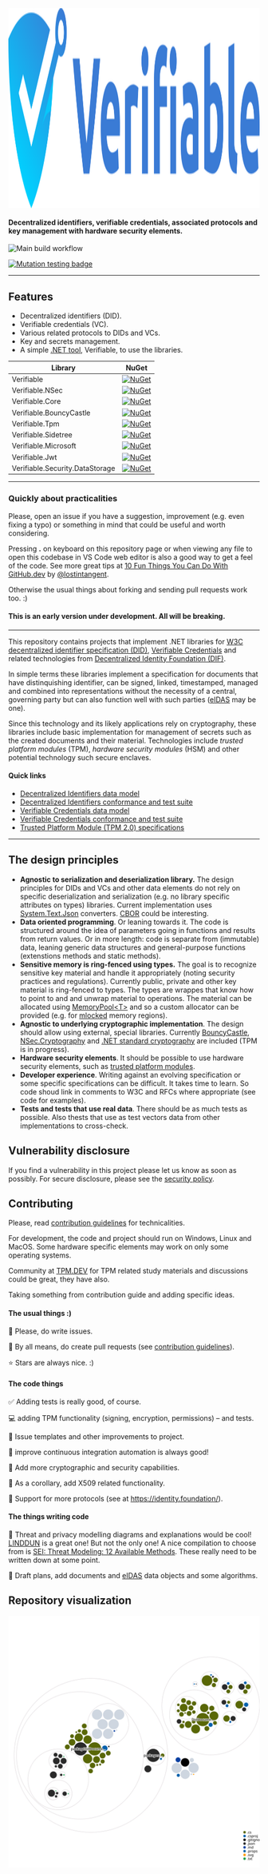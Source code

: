 <img style="display: block; margin-inline-start: auto; margin-inline-end: auto;" src="resources/verifiable-github-logo.svg" width="800" height="400" alt="Verifiable project logo: A shield in blue hues with a rounded top that narrows downwards in a 'V' like shape. In the center there is the tip of white 'V' that elongates across the left corner of the shield to white background. Undernath the lower side of 'V' there is a stylistic key handle also elongating over the edge of the shield.">

#### Decentralized identifiers, verifiable credentials, associated protocols and key management with hardware security elements.

![Main build workflow](https://github.com/lumoin/Verifiable/actions/workflows/main.yml/badge.svg)

[![Mutation testing badge](https://img.shields.io/endpoint?style=for-the-badge&url=https%3A%2F%2Fbadge-api.stryker-mutator.io%2Fgithub.com%2Flumoin%2FVerifiable%2Fmain)](https://dashboard.stryker-mutator.io/reports/github.com/lumoin/Verifiable/main)

<hr>

## Features

- Decentralized identifiers (DID).
- Verifiable credentials (VC).
- Various related protocols to DIDs and VCs.
- Key and secrets management.
- A simple [.NET tool](https://docs.microsoft.com/en-us/dotnet/core/tools/dotnet-tool-install), Verifiable, to use the libraries. 

| Library         | NuGet   |
|---------------- | :------:|
| Verifiable      | [![NuGet](https://img.shields.io/nuget/v/Verifiable.svg?style=flat)](https://www.nuget.org/packages/Verifiable/)
| Verifiable.NSec | [![NuGet](https://img.shields.io/nuget/v/Verifiable.NSec.svg?style=flat)](https://www.nuget.org/packages/Verifiable.NSec/) |
| Verifiable.Core | [![NuGet](https://img.shields.io/nuget/v/Verifiable.Core.svg?style=flat)](https://www.nuget.org/packages/Verifiable.Core/) |
| Verifiable.BouncyCastle | [![NuGet](https://img.shields.io/nuget/v/Verifiable.BouncyCastle.svg?style=flat)](https://www.nuget.org/packages/Verifiable.BouncyCastle/) |
| Verifiable.Tpm | [![NuGet](https://img.shields.io/nuget/v/Verifiable.Tpm.svg?style=flat)](https://www.nuget.org/packages/Verifiable.Tpm/) |
| Verifiable.Sidetree | [![NuGet](https://img.shields.io/nuget/v/Verifiable.Sidetree.svg?style=flat)](https://www.nuget.org/packages/Verifiable.Sidetree/) |
| Verifiable.Microsoft | [![NuGet](https://img.shields.io/nuget/v/Verifiable.Microsoft.svg?style=flat)](https://www.nuget.org/packages/Verifiable.Microsoft/) |
| Verifiable.Jwt | [![NuGet](https://img.shields.io/nuget/v/Verifiable.Jwt.svg?style=flat)](https://www.nuget.org/packages/Verifiable.Jwt/) |
| Verifiable.Security.DataStorage | [![NuGet](https://img.shields.io/nuget/v/Verifiable.DataStorage.svg?style=flat)](https://www.nuget.org/packages/Verifiable.DataStorage/) |



<hr>

### Quickly about practicalities

Please, open an issue if you have a suggestion, improvement (e.g. even fixing a typo) or something in mind that could be useful and worth considering.

Pressing **.** on keyboard on this repository page or when viewing any file to open this codebase in VS Code web editor is also a good way to get a feel of the code. See more great tips at [10 Fun Things You Can Do With GitHub.dev](https://dev.to/lostintangent/10-awesome-things-you-can-do-with-github-dev-5fm7) by [@lostintangent](https://github.com/lostintangent).

Otherwise the usual things about forking and sending pull requests work too. :)

#### This is an early version under development. All will be breaking.


<hr>

This repository contains projects that implement .NET libraries for [W3C decentralized identifier specification (DID)](https://www.w3.org/TR/did-core/), [Verifiable Credentials](https://www.w3.org/TR/vc-data-model/) and related technologies from [Decentralized Identity Foundation (DIF)](https://identity.foundation/).

In simple terms these libraries implement a specification for documents that have distinquishing identifier, can be signed, linked, timestamped, managed and combined into representations without the necessity of a central, governing party but can also function well with such parties ([eIDAS](https://en.wikipedia.org/wiki/EIDAS) may be one).

Since this technology and its likely applications rely on cryptography, these libraries include basic implementation for management of secrets such as the created documents and their material. Technologies include _trusted platform modules_ (TPM), _hardware security modules_ (HSM) and other potential technology such secure enclaves.



#### Quick links

- [Decentralized Identifiers data model](https://www.w3.org/TR/did-core/)
- [Decentralized Identifiers conformance and test suite](https://w3c.github.io/did-test-suite/)
- [Verifiable Credentials data model](https://w3c.github.io/vc-data-model/)
- [Verifiable Credentials conformance and test suite](https://w3c.github.io/vc-test-suite/implementations/)
- [Trusted Platform Module (TPM 2.0) specifications](https://trustedcomputinggroup.org/resource/tpm-library-specification/)

<hr>

## The design principles

- **Agnostic to serialization and deserialization library.** The design principles for DIDs and VCs and other data elements do not rely on specific deserialization and serialization (e.g. no library specific attributes on types) libraries. Current implementation uses [System.Text.Json](https://www.nuget.org/packages/System.Text.Json/) converters. [CBOR](https://github.com/dotnet/runtime/issues/32121) could be interesting.
- **Data oriented programming**. Or leaning towards it. The code is structured around the idea of parameters going in functions and results from return values. Or in more length: code is separate from (immutable) data, leaning generic data structures and general-purpose functions (extenstions methods and static methods).
- **Sensitive memory is ring-fenced using types.** The goal is to recognize sensitive key material and handle it appropriately (noting security practices and regulations). Currently public, private and other key material is ring-fenced to types. The types are wrappes that know how to point to and and unwrap material to operations. The material can be allocated using [MemoryPool&lt;T&gt;](https://docs.microsoft.com/en-us/dotnet/api/system.buffers.memorypool-1) and so a custom allocator can be provided (e.g. for [mlocked](https://man7.org/linux/man-pages/man2/mlock.2.html) memory regions).
- **Agnostic to underlying cryptographic implementation**. The design should allow using external, special libraries. Currently [BouncyCastle](https://www.nuget.org/packages/Portable.BouncyCastle/), [NSec.Cryptography](https://www.nuget.org/packages/NSec.Cryptography) and [.NET standard cryptography](https://docs.microsoft.com/en-us/dotnet/standard/security/cryptography-model) are included (TPM is in progress).
- **Hardware security elements**. It should be possible to use hardware security elements, such as [trusted platform modules](https://en.wikipedia.org/wiki/Trusted_Platform_Module).
- **Developer experience**. Writing against an evolving specification or some specific specifications can be difficult. It takes time to learn. So code shoud link in comments to W3C and RFCs where appropriate (see code for examples).
- **Tests and tests that use real data**. There should be as much tests as possible. Also thests that use as test vectors data from other implementations to cross-check.

## Vulnerability disclosure

If you find a vulnerability in this project please let us know as soon as possibly. For secure disclosure, please see the [security policy](.github/SECURITY.md).

## Contributing

Please, read [contribution guidelines](.github/contributing.md) for technicalities.

For development, the code and project should run on Windows, Linux and MacOS. Some hardware specific elements may work on only some operating systems.

Community at [TPM.DEV](https://developers.tpm.dev/) for TPM related study materials and discussions could be great, they have also.

Taking something from contribution guide and adding specific ideas.

#### The usual things :)

:eyes: Please, do write issues.

:raised_hands: By all means, do create pull requests (see [contribution guidelines](.github/contributing.md)).

:star: Stars are always nice. :)

#### The code things

:white_check_mark: Adding tests is really good, of course.

:computer: adding TPM functionality (signing, encryption, permissions) &ndash; and tests.

:thought_balloon: Issue templates and other improvements to project.

:rocket: improve continuous integration automation is always good!

:closed_lock_with_key: Add more cryptographic and security capabilities.

:key: As a corollary, add X509 related functionality.

:blue_book: Support for more protocols (see at https://identity.foundation/).

#### The things writing code

:memo: Threat and privacy modelling diagrams and explanations would be cool! [LINDDUN](https://www.linddun.org/) is a great one! But not the only one! A nice compilation to choose from is [SEI: Threat Modeling: 12 Available Methods](https://insights.sei.cmu.edu/blog/threat-modeling-12-available-methods/). These really need to be written down at some point.

:book: Draft plans, add documents and [eIDAS](https://en.wikipedia.org/wiki/EIDAS) data objects and some algorithms.



## Repository visualization

![Visualization of this repo](./resources/diagram.svg)
